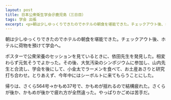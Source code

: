 ```yaml
---
layout: post
title: 日本公衆衛生学会＠鹿児島（三日目）
tags: 学会 出張
excerpt: <p>朝は少しゆっくりできたのでホテルの朝食を堪能できた。チェックアウト後、ホテルに荷物を預けて学会へ。</p>
---
```


朝は少しゆっくりできたのでホテルの朝食を堪能できた。チェックアウト後、ホテルに荷物を預けて学会へ。

ポスターで公衆栄養のセッションを見ているときに、依田先生を発見した。相変わらず元気そうでよかった。その後、大気汚染のシンポジウムに参加し、山内先生と合流し、学会を後にして、小金太でラーメンを食べて、お土産あさりと研究打ち合わせ。とりあえず、今年中にはシーボルトに来てもらうことにした。

帰りは、さくら564号→かもめ37号で、かもめが揺れるので結構疲れた。さくらが後か、かもめが後かで疲れ方が全然違った。やっぱりかごめは苦手だ。
